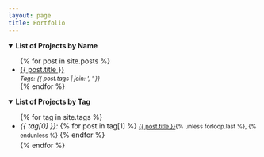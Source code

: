 ```yaml
---
layout: page
title: Portfolio
---
```


<details open>
  <summary><strong>List of Projects by Name</strong></summary>
    <ul>
    {% for post in site.posts %}
        <li>
        <a href="{{ post.url }}">{{ post.title }}</a>
        <br>
        <small style="font-style: italic">Tags: {{ post.tags | join: ', ' }}</small>
        </li>
    {% endfor %}
    </ul>
</details>


<details open>
  <summary><strong>List of Projects by Tag</strong></summary>
  <div style="line-height:1.3;">
    <ul>
    {% for tag in site.tags %}
      <li style="margin-bottom: 0.2em;">
        <span style="font-style: italic">{{ tag[0] }}:</span>
        {% for post in tag[1] %}
          <small><a href="{{ post.url }}">{{ post.title }}</a>{% unless forloop.last %}, {% endunless %}</small>
        {% endfor %}
      </li>
    {% endfor %}
    </ul>
  </div>
</details>
